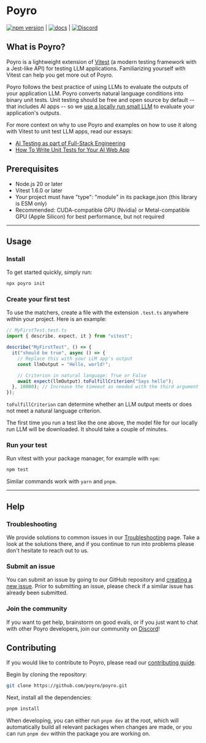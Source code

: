# Poyro

[![npm version](https://badge.fury.io/js/%40poyro%2Fvitest.svg)](https://badge.fury.io/js/%40poyro%2Fvitest) | [![docs](https://img.shields.io/badge/poyro-docs-blue)](https://docs.poyro.dev) | [![Discord](https://img.shields.io/discord/1250274948233039883?logo=discord&label=Discord)](https://discord.gg/gmCjjJ5jSf)

## What is Poyro?

Poyro is a lightweight extension of [Vitest](https://vitest.dev/) (a modern testing framework with a Jest-like API) for testing LLM applications. Familiarizing yourself with Vitest can help you get more out of Poyro.

Poyro follows the best practice of using LLMs to evaluate the outputs of your application LLM. Poyro converts natural language conditions into binary unit tests. Unit testing should be free and open source by default -- that includes AI apps -- so we [use a locally run small LLM](https://docs.poyro.dev/how-does-it-work) to evaluate your application's outputs.

For more context on why to use Poyro and examples on how to use it along with Vitest to unit test LLM apps, read our essays:

- [AI Testing as part of Full-Stack Engineering](https://docs.poyro.dev/essays/ai-testing-as-part-of-fullstack-engineering)
- [How To Write Unit Tests for Your AI Web App](https://docs.poyro.dev/essays/how-to-write-unit-tests-for-ai-web-app)

## Prerequisites

- Node.js 20 or later
- Vitest 1.6.0 or later
- Your project must have "type": "module" in its package.json (this library is ESM only)
- Recommended: CUDA-compatible GPU (Nvidia) or Metal-compatible GPU (Apple Silicon) for best performance, but not required

---

## Usage

### Install

To get started quickly, simply run:

```bash
npx poyro init
```

### Create your first test

To use the matchers, create a file with the extension `.test.ts` anywhere within your project. Here is an example:

```javascript
// MyFirstTest.test.ts
import { describe, expect, it } from "vitest";

describe("MyFirstTest", () => {
  it("should be true", async () => {
    // Replace this with your LLM app's output
    const llmOutput = "Hello, world!";

    // Criterion in natural language: True or False
    await expect(llmOutput).toFulfillCriterion("Says hello");
  }, 10000); // Increase the timeout as needed with the third argument
});
```

`toFulfillCriterion` can determine whether an LLM output meets or does not meet a natural language criterion.

The first time you run a test like the one above, the model file for our locally run LLM will be downloaded. It should take a couple of minutes.

### Run your test

Run vitest with your package manager, for example with `npm`:

```bash
npm test
```

Similar commands work with `yarn` and `pnpm`.

---

## Help

### Troubleshooting

We provide solutions to common issues in our [Troubleshooting](https://docs.poyro.dev/troubleshooting) page. Take a look at the solutions there, and if you continue to run into problems please don't hesitate to reach out to us.

### Submit an issue

You can submit an issue by going to our GitHub repository and [creating a new issue](https://github.com/poyro/poyro/issues/new). Prior to submitting an issue, please check if a similar issue has already been submitted.

### Join the community

If you want to get help, brainstorm on good evals, or if you just want to chat with other Poyro developers, join our community on [Discord](https://discord.gg/gmCjjJ5jSf)!


## Contributing

If you would like to contribute to Poyro, please read our [contributing guide](CONTRIBUTING.md).

Begin by cloning the repository:

```bash
git clone https://github.com/poyro/poyro.git
```

Next, install all the dependencies:

```bash
pnpm install
```

When developing, you can either run `pnpm dev` at the root, which will automatically build all relevant packages when changes are made, or you can run `pnpm dev` within the package you are working on.
